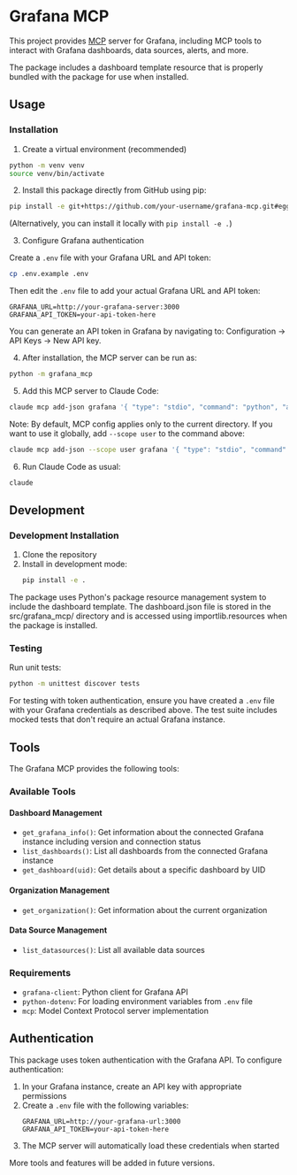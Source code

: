 # Grafana MCP

This project provides [MCP](https://modelcontextprotocol.io/) server for Grafana, including MCP tools to interact with Grafana dashboards, data sources, alerts, and more.

The package includes a dashboard template resource that is properly bundled with the package for use when installed.

## Usage

### Installation

1. Create a virtual environment (recommended)

```bash
python -m venv venv
source venv/bin/activate
```

2. Install this package directly from GitHub using pip:

```bash
pip install -e git+https://github.com/your-username/grafana-mcp.git#egg=grafana_mcp
```

(Alternatively, you can install it locally with `pip install -e .`)

3. Configure Grafana authentication

Create a `.env` file with your Grafana URL and API token:

```bash
cp .env.example .env
```

Then edit the `.env` file to add your actual Grafana URL and API token:

```
GRAFANA_URL=http://your-grafana-server:3000
GRAFANA_API_TOKEN=your-api-token-here
```

You can generate an API token in Grafana by navigating to: Configuration → API Keys → New API key.

4. After installation, the MCP server can be run as:

```bash
python -m grafana_mcp
```

5. Add this MCP server to Claude Code:

```bash
claude mcp add-json grafana '{ "type": "stdio", "command": "python", "args": [ "-m", "grafana_mcp" ], "env": {} }'
```

Note: By default, MCP config applies only to the current directory. If you want to use it globally, add `--scope user` to the command above:

```bash
claude mcp add-json --scope user grafana '{ "type": "stdio", "command": "python", "args": [ "-m", "grafana_mcp" ], "env": {} }'
```

6. Run Claude Code as usual:

```bash
claude
```

## Development

### Development Installation

1. Clone the repository
2. Install in development mode:
   ```bash
   pip install -e .
   ```

The package uses Python's package resource management system to include the dashboard template. The dashboard.json file is stored in the src/grafana_mcp/ directory and is accessed using importlib.resources when the package is installed.

### Testing

Run unit tests:

```bash
python -m unittest discover tests
```

For testing with token authentication, ensure you have created a `.env` file with your Grafana credentials as described above. The test suite includes mocked tests that don't require an actual Grafana instance.

## Tools

The Grafana MCP provides the following tools:

### Available Tools

#### Dashboard Management
- `get_grafana_info()`: Get information about the connected Grafana instance including version and connection status
- `list_dashboards()`: List all dashboards from the connected Grafana instance
- `get_dashboard(uid)`: Get details about a specific dashboard by UID

#### Organization Management
- `get_organization()`: Get information about the current organization 

#### Data Source Management
- `list_datasources()`: List all available data sources

### Requirements

- `grafana-client`: Python client for Grafana API
- `python-dotenv`: For loading environment variables from `.env` file
- `mcp`: Model Context Protocol server implementation

## Authentication

This package uses token authentication with the Grafana API. To configure authentication:

1. In your Grafana instance, create an API key with appropriate permissions
2. Create a `.env` file with the following variables:
   ```
   GRAFANA_URL=http://your-grafana-url:3000
   GRAFANA_API_TOKEN=your-api-token-here
   ```
3. The MCP server will automatically load these credentials when started

More tools and features will be added in future versions.
